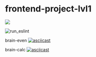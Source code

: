 # frontend-project-lvl1
<a href="https://codeclimate.com/github/codeclimate/codeclimate/maintainability"><img src="https://api.codeclimate.com/v1/badges/a99a88d28ad37a79dbf6/maintainability" /></a>

![run_eslint](https://github.com/nomadkyr/frontend-project-lvl1/workflows/run_eslint/badge.svg)

brain-even
[![asciicast](https://asciinema.org/a/u9Wjzv8JTV3RpSkk5PRtCypPY.svg)](https://asciinema.org/a/u9Wjzv8JTV3RpSkk5PRtCypPY)

brain-calc
[![asciicast](https://asciinema.org/a/fwwtKi4hlRjnTUkxxh0wMKJhl.svg)](https://asciinema.org/a/fwwtKi4hlRjnTUkxxh0wMKJhl)

